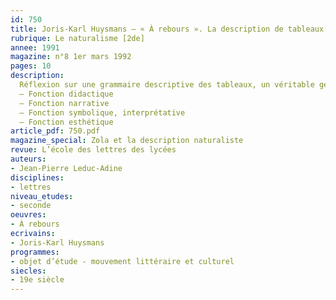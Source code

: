```yaml
---
id: 750
title: Joris-Karl Huysmans – « À rebours ». La description de tableaux 
rubrique: Le naturalisme [2de]
annee: 1991
magazine: n°8 1er mars 1992
pages: 10
description: 
  Réflexion sur une grammaire descriptive des tableaux, un véritable genre au XIXe siècle…
  – Fonction didactique
  – Fonction narrative
  – Fonction symbolique, interprétative
  – Fonction esthétique
article_pdf: 750.pdf
magazine_special: Zola et la description naturaliste
revue: L’école des lettres des lycées
auteurs:
- Jean-Pierre Leduc-Adine
disciplines:
- lettres
niveau_etudes:
- seconde
oeuvres:
- À rebours
ecrivains:
- Joris-Karl Huysmans
programmes:
- objet d’étude - mouvement littéraire et culturel
siecles:
- 19e siècle
---
```

